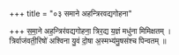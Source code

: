 +++
title = "०३ समाने अहन्त्रिरवद्यगोहना"

+++
स॒मा॒ने अह॒न्त्रिर॑वद्यगोहना॒ त्रिर॒द्य य॒ज्ञं मधु॑ना मिमिक्षतम् ।  
त्रिर्वाज॑वती॒रिषो॑ अश्विना यु॒वं दो॒षा अ॒स्मभ्य॑मु॒षस॑श्च पिन्वतम् ॥
